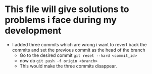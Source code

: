 # This file will give solutions to problems i face during my development

- I added three commits which are wrong i want to revert back the commits and set the previous commit as the head  of the branch
   - Go to the desired commit `git reset --hard <commit_id>`
   - now do `git push -f origin <branch>`
   - This would make the three commits disappear.
